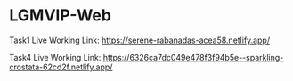 # LGMVIP-Web
Task1 Live Working Link: https://serene-rabanadas-acea58.netlify.app/

Task4 Live Working Link: https://6326ca7dc049e478f3f94b5e--sparkling-crostata-62cd2f.netlify.app/
